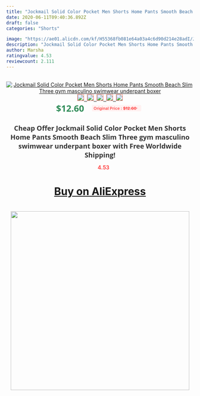 ```yaml
---
title: "Jockmail Solid Color Pocket Men Shorts Home Pants Smooth Beach  Slim Three  gym masculino swimwear underpant boxer"
date: 2020-06-11T09:40:36.892Z
draft: false
categories: "Shorts"

image: "https://ae01.alicdn.com/kf/H55368fb081e64a03a4c6d90d214e28adI/Jockmail-Solid-Color-Pocket-Men-Shorts-Home-Pants-Smooth-Beach-Slim-Three-gym-masculino-swimwear-underpant.jpg"
description: "Jockmail Solid Color Pocket Men Shorts Home Pants Smooth Beach  Slim Three  gym masculino swimwear underpant boxer"
author: Marsha
ratingvalue: 4.53
reviewcount: 2.111
---
```

<br>
<div style="text-align: center;">
<a href="https://s.click.aliexpress.com/e/_98pHlj" target="_blank" rel="nofollow noopener noreferrer"><img alt="Jockmail Solid Color Pocket Men Shorts Home Pants Smooth Beach  Slim Three  gym masculino swimwear underpant boxer" class="magnifier-image" src="https://ae01.alicdn.com/kf/H55368fb081e64a03a4c6d90d214e28adI/Jockmail-Solid-Color-Pocket-Men-Shorts-Home-Pants-Smooth-Beach-Slim-Three-gym-masculino-swimwear-underpant.jpg_640x640.jpg">
<br>
<img style="border:1px solid salmon" src="https://ae01.alicdn.com/kf/H55368fb081e64a03a4c6d90d214e28adI/Jockmail-Solid-Color-Pocket-Men-Shorts-Home-Pants-Smooth-Beach-Slim-Three-gym-masculino-swimwear-underpant.jpg_120x120.jpg">&nbsp;&nbsp;<img style="border:1px solid salmon" src="https://ae01.alicdn.com/kf/H26a46e6fdbe04a0688f5060fea144b75G/Jockmail-Solid-Color-Pocket-Men-Shorts-Home-Pants-Smooth-Beach-Slim-Three-gym-masculino-swimwear-underpant.jpg_120x120.jpg">&nbsp;&nbsp;<img style="border:1px solid salmon" src="https://ae01.alicdn.com/kf/Hcdefef48a4964790a5b96e2f9d89a4e0g/Jockmail-Solid-Color-Pocket-Men-Shorts-Home-Pants-Smooth-Beach-Slim-Three-gym-masculino-swimwear-underpant.jpg_120x120.jpg">&nbsp;&nbsp;<img style="border:1px solid salmon" src="https://ae01.alicdn.com/kf/H7765c04110fc4d49ac5b93325d5eacafY/Jockmail-Solid-Color-Pocket-Men-Shorts-Home-Pants-Smooth-Beach-Slim-Three-gym-masculino-swimwear-underpant.jpg_120x120.jpg">&nbsp;&nbsp;<img style="border:1px solid salmon" src="https://ae01.alicdn.com/kf/H3e7670cfc09741ea97ecfc2c7e3a3c28Z/Jockmail-Solid-Color-Pocket-Men-Shorts-Home-Pants-Smooth-Beach-Slim-Three-gym-masculino-swimwear-underpant.jpg_120x120.jpg"></a></div><br0>
<div style="text-align: center;"><span style="background-color: white; border: 0px; box-sizing: border-box; color: seagreen; display: inline-block; font-family: &quot;open sans&quot; , &quot;arial&quot; , &quot;helvetica&quot; , sans-serif , &quot;heiti&quot;; font-size: 24px; font-stretch: inherit; font-weight: 700; line-height: inherit; margin: 0px 10px 0px 0px; padding: 0px; vertical-align: middle;">$12.60 </span>
<span style="background: rgb(255 , 241 , 241); border-radius: 3px; border: 0px; box-sizing: border-box; color: #ff4747; display: inline-block; font-family: inherit; font-size: 12px; font-stretch: inherit; font-style: inherit; font-variant: inherit; font-weight: 600; line-height: inherit; margin: 0px; padding: 2px 5px; transform: scale(0.9); vertical-align: middle;">Original Price : <b style="text-decoration: line-through;">$12.60 </b> &nbsp;&nbsp;</span></div>
<h1 style="color: #333333; display: inline-block; font-family: &quot;open sans&quot; , &quot;arial&quot; , &quot;helvetica&quot; , sans-serif , &quot;heiti&quot;; font-size: 18px; font-stretch: inherit; font-weight: 700; text-align: center;">Cheap Offer Jockmail Solid Color Pocket Men Shorts Home Pants Smooth Beach  Slim Three  gym masculino swimwear underpant boxer with Free Worldwide Shipping!</h1>
<div style="color: #ff4747; text-align: center;">
<img src="https://4.bp.blogspot.com/-M0ZcTcb-5uY/XleCXlxnR4I/AAAAAAAAAEc/OrjgMkXV1oMQFaCRZj5HQwOCBcu3w1FegCPcBGAYYCw/s1600/star.png" style="height: 15px;">&nbsp;<b>4.53</b></div>
<div class="button_cont" align="center"><a class="buynow_a" href="https://s.click.aliexpress.com/e/_98pHlj" target="_blank" rel="nofollow noopener noreferrer"><H1>Buy on AliExpress</H1></a></div><br>
<div class="separator" style="clear: both; text-align: center;">
<img src="https://lh3.googleusercontent.com/-pTy5HemUv9M/XlePHvY0dAI/AAAAAAAAAE4/0nX5iRUoIWY8eMW9Dpxeirr157OZliDIgCLcBGAsYHQ/s1600/badge.gif" width="480">
</div>
